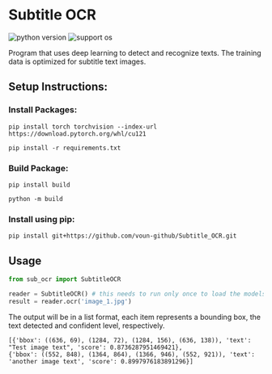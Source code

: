 # Subtitle OCR

![python version](https://img.shields.io/badge/Python-3.11-blue)
![support os](https://img.shields.io/badge/OS-Windows-green.svg)

Program that uses deep learning to detect and recognize texts.
The training data is optimized for subtitle text images.

## Setup Instructions:

### Install Packages:

```commandline
pip install torch torchvision --index-url https://download.pytorch.org/whl/cu121
```

```commandline
pip install -r requirements.txt
```

### Build Package:

```commandline
pip install build
```

```commandline
python -m build
```

### Install using pip:

```
pip install git+https://github.com/voun-github/Subtitle_OCR.git
```

## Usage

``` python
from sub_ocr import SubtitleOCR

reader = SubtitleOCR() # this needs to run only once to load the models into memory
result = reader.ocr('image_1.jpg')
```

The output will be in a list format, each item represents a bounding box, the text detected and confident level,
respectively.

```
[{'bbox': ((636, 69), (1284, 72), (1284, 156), (636, 138)), 'text': "Test image text", 'score': 0.8736287951469421},
{'bbox': ((552, 848), (1364, 864), (1366, 946), (552, 921)), 'text': 'another image text', 'score': 0.8997976183891296}]
```